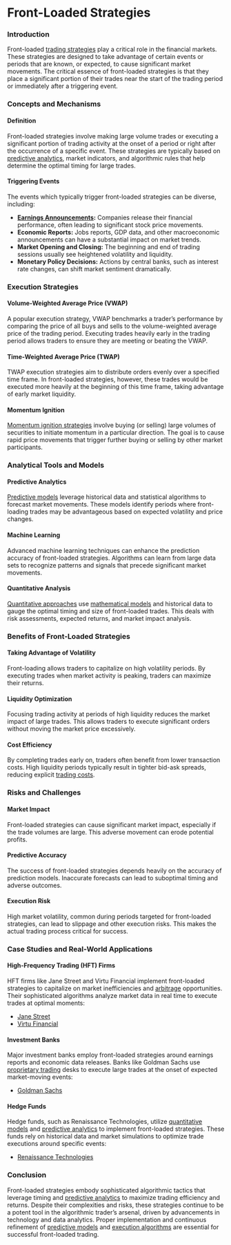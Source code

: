 # Front-Loaded Strategies

### Introduction
Front-loaded [trading strategies](../t/trading_strategies.md) play a critical role in the financial markets. These strategies are designed to take advantage of certain events or periods that are known, or expected, to cause significant market movements. The critical essence of front-loaded strategies is that they place a significant portion of their trades near the start of the trading period or immediately after a triggering event.

### Concepts and Mechanisms

#### Definition
Front-loaded strategies involve making large volume trades or executing a significant portion of trading activity at the onset of a period or right after the occurrence of a specific event. These strategies are typically based on [predictive analytics](../p/predictive_analytics.md), market indicators, and algorithmic rules that help determine the optimal timing for large trades.

#### Triggering Events
The events which typically trigger front-loaded strategies can be diverse, including:

- **[Earnings Announcements](../e/earnings_announcements.md):** Companies release their financial performance, often leading to significant stock price movements.
- **Economic Reports:** Jobs reports, GDP data, and other macroeconomic announcements can have a substantial impact on market trends.
- **Market Opening and Closing:** The beginning and end of trading sessions usually see heightened volatility and liquidity.
- **Monetary Policy Decisions:** Actions by central banks, such as interest rate changes, can shift market sentiment dramatically.

### Execution Strategies

#### Volume-Weighted Average Price (VWAP)
A popular execution strategy, VWAP benchmarks a trader’s performance by comparing the price of all buys and sells to the volume-weighted average price of the trading period. Executing trades heavily early in the trading period allows traders to ensure they are meeting or beating the VWAP.

#### Time-Weighted Average Price (TWAP)
TWAP execution strategies aim to distribute orders evenly over a specified time frame. In front-loaded strategies, however, these trades would be executed more heavily at the beginning of this time frame, taking advantage of early market liquidity.

#### Momentum Ignition
[Momentum ignition strategies](../m/momentum_ignition_strategies.md) involve buying (or selling) large volumes of securities to initiate momentum in a particular direction. The goal is to cause rapid price movements that trigger further buying or selling by other market participants.

### Analytical Tools and Models

#### Predictive Analytics
[Predictive models](../p/predictive_models_in_trading.md) leverage historical data and statistical algorithms to forecast market movements. These models identify periods where front-loading trades may be advantageous based on expected volatility and price changes.

#### Machine Learning
Advanced machine learning techniques can enhance the prediction accuracy of front-loaded strategies. Algorithms can learn from large data sets to recognize patterns and signals that precede significant market movements.

#### Quantitative Analysis
[Quantitative approaches](../q/quantitative_approaches.md) use [mathematical models](../m/mathematical_models_in_trading.md) and historical data to gauge the optimal timing and size of front-loaded trades. This deals with risk assessments, expected returns, and market impact analysis.

### Benefits of Front-Loaded Strategies

#### Taking Advantage of Volatility
Front-loading allows traders to capitalize on high volatility periods. By executing trades when market activity is peaking, traders can maximize their returns.

#### Liquidity Optimization
Focusing trading activity at periods of high liquidity reduces the market impact of large trades. This allows traders to execute significant orders without moving the market price excessively.

#### Cost Efficiency
By completing trades early on, traders often benefit from lower transaction costs. High liquidity periods typically result in tighter bid-ask spreads, reducing explicit [trading costs](../t/trading_costs.md).

### Risks and Challenges

#### Market Impact
Front-loaded strategies can cause significant market impact, especially if the trade volumes are large. This adverse movement can erode potential profits.

#### Predictive Accuracy
The success of front-loaded strategies depends heavily on the accuracy of prediction models. Inaccurate forecasts can lead to suboptimal timing and adverse outcomes.

#### Execution Risk
High market volatility, common during periods targeted for front-loaded strategies, can lead to slippage and other execution risks. This makes the actual trading process critical for success.

### Case Studies and Real-World Applications

#### High-Frequency Trading (HFT) Firms
HFT firms like Jane Street and Virtu Financial implement front-loaded strategies to capitalize on market inefficiencies and [arbitrage](../a/arbitrage.md) opportunities. Their sophisticated algorithms analyze market data in real time to execute trades at optimal moments:
- [Jane Street](https://www.janestreet.com/)
- [Virtu Financial](https://www.virtu.com/)

#### Investment Banks
Major investment banks employ front-loaded strategies around earnings reports and economic data releases. Banks like Goldman Sachs use [proprietary trading](../p/proprietary_trading.md) desks to execute large trades at the onset of expected market-moving events:
- [Goldman Sachs](https://www.goldmansachs.com/)

#### Hedge Funds
Hedge funds, such as Renaissance Technologies, utilize [quantitative models](../q/quantitative_models.md) and [predictive analytics](../p/predictive_analytics.md) to implement front-loaded strategies. These funds rely on historical data and market simulations to optimize trade executions around specific events:
- [Renaissance Technologies](https://www.rentec.com/)

### Conclusion

Front-loaded strategies embody sophisticated algorithmic tactics that leverage timing and [predictive analytics](../p/predictive_analytics.md) to maximize trading efficiency and returns. Despite their complexities and risks, these strategies continue to be a potent tool in the algorithmic trader’s arsenal, driven by advancements in technology and data analytics. Proper implementation and continuous refinement of [predictive models](../p/predictive_models_in_trading.md) and [execution algorithms](../e/execution_algorithms.md) are essential for successful front-loaded trading.
